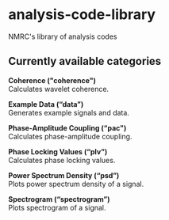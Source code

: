 # analysis-code-library
NMRC's library of analysis codes

## Currently available categories
**Coherence ("coherence")**\
Calculates wavelet coherence.

**Example Data (“data”)**\
Generates example signals and data.

**Phase-Amplitude Coupling (“pac")**\
Calculates phase-amplitude coupling.

**Phase Locking Values (“plv”)**\
Calculates phase locking values.

**Power Spectrum Density (“psd”)**\
Plots power spectrum density of a signal.

**Spectrogram (“spectrogram”)**\
Plots spectrogram of a signal.
